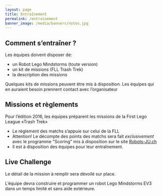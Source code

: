 ```yaml
---
layout: page
title: Entraînement
permalink: /entrainement
banner_image: /media/banners/notes.jpg
---
```


## Comment s’entraîner ?

Les équipes doivent disposer de:

- un Robot Lego Mindstorms (toute version)
- un kit de missions (FLL Trash Trek)
- la description des missions

Quelques kits de missions peuvent être mis à disposition.
Les équipes qui en auraient besoin prennent contact avec l’organisateur

## Missions et règlements

Pour l’édition 2016, les équipes préparent les missions de la First Lego League «Trash Trek»

- Le règlement des matchs s’appuie sur celui de la FLL
- Attention! Le décompte des points des matchs sera fait *exclusivement* avec le programme "Scoring" mis à disposition sur le site [Robots-JU.ch](https://fll-scoreboard-2015.robots-ju.ch/)
- Il est à disposition des équipes pour leur entraînement.

## Live Challenge

Le détail de la mission à remplir sera dévoilé sur place.

L’équipe devra construire et programmer un robot Lego Mindstorms EV3 dans un temps limité et sans aide extérieure.
